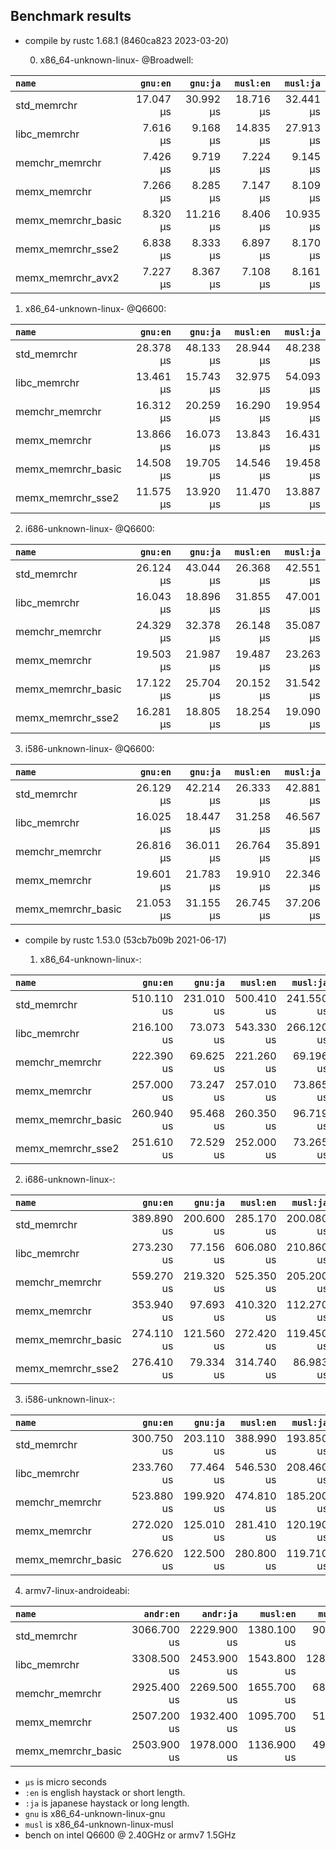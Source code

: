 ## Benchmark results

- compile by rustc 1.68.1 (8460ca823 2023-03-20)

  0. x86_64-unknown-linux- @Broadwell:

|         `name`          |  `gnu:en`   |  `gnu:ja`   |  `musl:en`  |  `musl:ja`  |
|:------------------------|------------:|------------:|------------:|------------:|
| std_memrchr             |   17.047 µs |   30.992 µs |   18.716 µs |   32.441 µs |
| libc_memrchr            |    7.616 µs |    9.168 µs |   14.835 µs |   27.913 µs |
| memchr_memrchr          |    7.426 µs |    9.719 µs |    7.224 µs |    9.145 µs |
| memx_memrchr            |    7.266 µs |    8.285 µs |    7.147 µs |    8.109 µs |
| memx_memrchr_basic      |    8.320 µs |   11.216 µs |    8.406 µs |   10.935 µs |
| memx_memrchr_sse2       |    6.838 µs |    8.333 µs |    6.897 µs |    8.170 µs |
| memx_memrchr_avx2       |    7.227 µs |    8.367 µs |    7.108 µs |    8.161 µs |

  1. x86_64-unknown-linux- @Q6600:

|         `name`          |  `gnu:en`   |  `gnu:ja`   |  `musl:en`  |  `musl:ja`  |
|:------------------------|------------:|------------:|------------:|------------:|
| std_memrchr             |   28.378 µs |   48.133 µs |   28.944 µs |   48.238 µs |
| libc_memrchr            |   13.461 µs |   15.743 µs |   32.975 µs |   54.093 µs |
| memchr_memrchr          |   16.312 µs |   20.259 µs |   16.290 µs |   19.954 µs |
| memx_memrchr            |   13.866 µs |   16.073 µs |   13.843 µs |   16.431 µs |
| memx_memrchr_basic      |   14.508 µs |   19.705 µs |   14.546 µs |   19.458 µs |
| memx_memrchr_sse2       |   11.575 µs |   13.920 µs |   11.470 µs |   13.887 µs |

  2. i686-unknown-linux- @Q6600:

|         `name`          |  `gnu:en`   |  `gnu:ja`   |  `musl:en`  |  `musl:ja`  |
|:------------------------|------------:|------------:|------------:|------------:|
| std_memrchr             |   26.124 µs |   43.044 µs |   26.368 µs |   42.551 µs |
| libc_memrchr            |   16.043 µs |   18.896 µs |   31.855 µs |   47.001 µs |
| memchr_memrchr          |   24.329 µs |   32.378 µs |   26.148 µs |   35.087 µs |
| memx_memrchr            |   19.503 µs |   21.987 µs |   19.487 µs |   23.263 µs |
| memx_memrchr_basic      |   17.122 µs |   25.704 µs |   20.152 µs |   31.542 µs |
| memx_memrchr_sse2       |   16.281 µs |   18.805 µs |   18.254 µs |   19.090 µs |

  3. i586-unknown-linux- @Q6600:

|         `name`          |  `gnu:en`   |  `gnu:ja`   |  `musl:en`  |  `musl:ja`  |
|:------------------------|------------:|------------:|------------:|------------:|
| std_memrchr             |   26.129 µs |   42.214 µs |   26.333 µs |   42.881 µs |
| libc_memrchr            |   16.025 µs |   18.447 µs |   31.258 µs |   46.567 µs |
| memchr_memrchr          |   26.816 µs |   36.011 µs |   26.764 µs |   35.891 µs |
| memx_memrchr            |   19.601 µs |   21.783 µs |   19.910 µs |   22.346 µs |
| memx_memrchr_basic      |   21.053 µs |   31.155 µs |   26.745 µs |   37.206 µs |


- compile by rustc 1.53.0 (53cb7b09b 2021-06-17)

  1. x86_64-unknown-linux-:

|         `name`          |  `gnu:en`   |  `gnu:ja`   |  `musl:en`  |  `musl:ja`  |
|:------------------------|------------:|------------:|------------:|------------:|
| std_memrchr             |  510.110 us |  231.010 us |  500.410 us |  241.550 us |
| libc_memrchr            |  216.100 us |   73.073 us |  543.330 us |  266.120 us |
| memchr_memrchr          |  222.390 us |   69.625 us |  221.260 us |   69.196 us |
| memx_memrchr            |  257.000 us |   73.247 us |  257.010 us |   73.865 us |
| memx_memrchr_basic      |  260.940 us |   95.468 us |  260.350 us |   96.719 us |
| memx_memrchr_sse2       |  251.610 us |   72.529 us |  252.000 us |   73.265 us |

  2. i686-unknown-linux-:

|         `name`          |  `gnu:en`   |  `gnu:ja`   |  `musl:en`  |  `musl:ja`  |
|:------------------------|------------:|------------:|------------:|------------:|
| std_memrchr             |  389.890 us |  200.600 us |  285.170 us |  200.080 us |
| libc_memrchr            |  273.230 us |   77.156 us |  606.080 us |  210.860 us |
| memchr_memrchr          |  559.270 us |  219.320 us |  525.350 us |  205.200 us |
| memx_memrchr            |  353.940 us |   97.693 us |  410.320 us |  112.270 us |
| memx_memrchr_basic      |  274.110 us |  121.560 us |  272.420 us |  119.450 us |
| memx_memrchr_sse2       |  276.410 us |   79.334 us |  314.740 us |   86.983 us |

  3. i586-unknown-linux-:

|         `name`          |  `gnu:en`   |  `gnu:ja`   |  `musl:en`  |  `musl:ja`  |
|:------------------------|------------:|------------:|------------:|------------:|
| std_memrchr             |  300.750 us |  203.110 us |  388.990 us |  193.850 us |
| libc_memrchr            |  233.760 us |   77.464 us |  546.530 us |  208.460 us |
| memchr_memrchr          |  523.880 us |  199.920 us |  474.810 us |  185.200 us |
| memx_memrchr            |  272.020 us |  125.010 us |  281.410 us |  120.190 us |
| memx_memrchr_basic      |  276.620 us |  122.500 us |  280.800 us |  119.710 us |

  4. armv7-linux-androideabi:

|         `name`          |  `andr:en`  |  `andr:ja`  |  `musl:en`  |  `musl:ja`  |
|:------------------------|------------:|------------:|------------:|------------:|
| std_memrchr             | 3066.700 us | 2229.900 us | 1380.100 us |  905.320 us |
| libc_memrchr            | 3308.500 us | 2453.900 us | 1543.800 us | 1285.000 us |
| memchr_memrchr          | 2925.400 us | 2269.500 us | 1655.700 us |  687.610 us |
| memx_memrchr            | 2507.200 us | 1932.400 us | 1095.700 us |  516.470 us |
| memx_memrchr_basic      | 2503.900 us | 1978.000 us | 1136.900 us |  496.970 us |

- `µs` is micro seconds
- `:en` is english haystack or short length.
- `:ja` is japanese haystack or long length.
- `gnu` is x86_64-unknown-linux-gnu
- `musl` is x86_64-unknown-linux-musl
- bench on intel Q6600 @ 2.40GHz or armv7 1.5GHz
